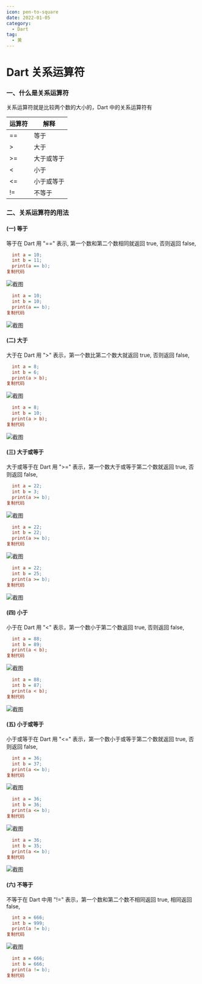 ```yaml
---
icon: pen-to-square
date: 2022-01-05
category:
  - Dart
tag:
  - 黄
---
```


# Dart 关系运算符


### 一、什么是关系运算符

关系运算符就是比较两个数的大小的，Dart 中的关系运算符有

| 运算符 | 解释       |
| ------ | ---------- |
| ==     | 等于       |
| >      | 大于       |
| >=     | 大于或等于 |
| <      | 小于       |
| <=     | 小于或等于 |
| !=     | 不等于     |



### 二、关系运算符的用法

#### (一) 等于

等于在 Dart 用 "==" 表示, 第一个数和第二个数相同就返回 true, 否则返回 false,

```ini
  int a = 10;
  int b = 11;
  print(a == b);
复制代码
```



![截图](./FILES/Dart_relation_compute.md/34dd5781.png)



```ini
  int a = 10;
  int b = 10;
  print(a == b);
复制代码
```



![截图](./FILES/Dart_relation_compute.md/72b80311.png)



#### (二) 大于

大于在 Dart 用 ">" 表示，第一个数比第二个数大就返回 true, 否则返回 false,

```ini
  int a = 8;
  int b = 6;
  print(a > b);
复制代码
```



![截图](./FILES/Dart_relation_compute.md/6611e313.png)



```ini
  int a = 8;
  int b = 10;
  print(a > b);
复制代码
```



![截图](./FILES/Dart_relation_compute.md/38a160d3.png)



#### (三) 大于或等于

大于或等于在 Dart 用 ">=" 表示，第一个数大于或等于第二个数就返回 true, 否则返回 false,

```ini
  int a = 22;
  int b = 3;
  print(a >= b);
复制代码
```



![截图](./FILES/Dart_relation_compute.md/8df7a678.png)



```ini
  int a = 22;
  int b = 22;
  print(a >= b);
复制代码
```



![截图](./FILES/Dart_relation_compute.md/8a6f141c.png)



```ini
  int a = 22;
  int b = 25;
  print(a >= b);
复制代码
```



![截图](./FILES/Dart_relation_compute.md/6a84fd5b.png)



#### (四) 小于

小于在 Dart 用 "<" 表示，第一个数小于第二个数返回 true, 否则返回 false,

```ini
  int a = 88;
  int b = 89;
  print(a < b);
复制代码
```



![截图](./FILES/Dart_relation_compute.md/1c781fdb.png)



```ini
  int a = 88;
  int b = 87;
  print(a < b);
复制代码
```



![截图](./FILES/Dart_relation_compute.md/61f3de7a.png)



#### (五) 小于或等于

小于或等于在 Dart 用 "<=" 表示，第一个数小于或等于第二个数就返回 true, 否则返回 false,

```ini
  int a = 36;
  int b = 37;
  print(a <= b);
复制代码
```



![截图](./FILES/Dart_relation_compute.md/3bf77087.png)



```ini
  int a = 36;
  int b = 36;
  print(a <= b);
复制代码
```



![截图](./FILES/Dart_relation_compute.md/bb29181f.png)



```ini
  int a = 36;
  int b = 35;
  print(a <= b);
复制代码
```



![截图](./FILES/Dart_relation_compute.md/73a876fa.png)



#### (六) 不等于

不等于在 Dart 中用 "!=" 表示，第一个数和第二个数不相同返回 true, 相同返回 false,

```ini
  int a = 666;
  int b = 999;
  print(a != b);
复制代码
```



![截图](./FILES/Dart_relation_compute.md/5b932ef3.png)



```ini
  int a = 666;
  int b = 666;
  print(a != b);
复制代码
```
